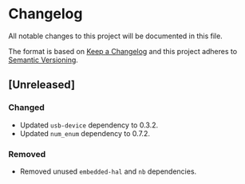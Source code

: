 # Changelog

All notable changes to this project will be documented in this file.

The format is based on [Keep a Changelog](http://keepachangelog.com/en/1.0.0/)
and this project adheres to [Semantic Versioning](http://semver.org/spec/v2.0.0.html).

## [Unreleased]

### Changed

- Updated `usb-device` dependency to 0.3.2.
- Updated `num_enum` dependency to 0.7.2.

### Removed

- Removed unused `embedded-hal` and `nb` dependencies.
